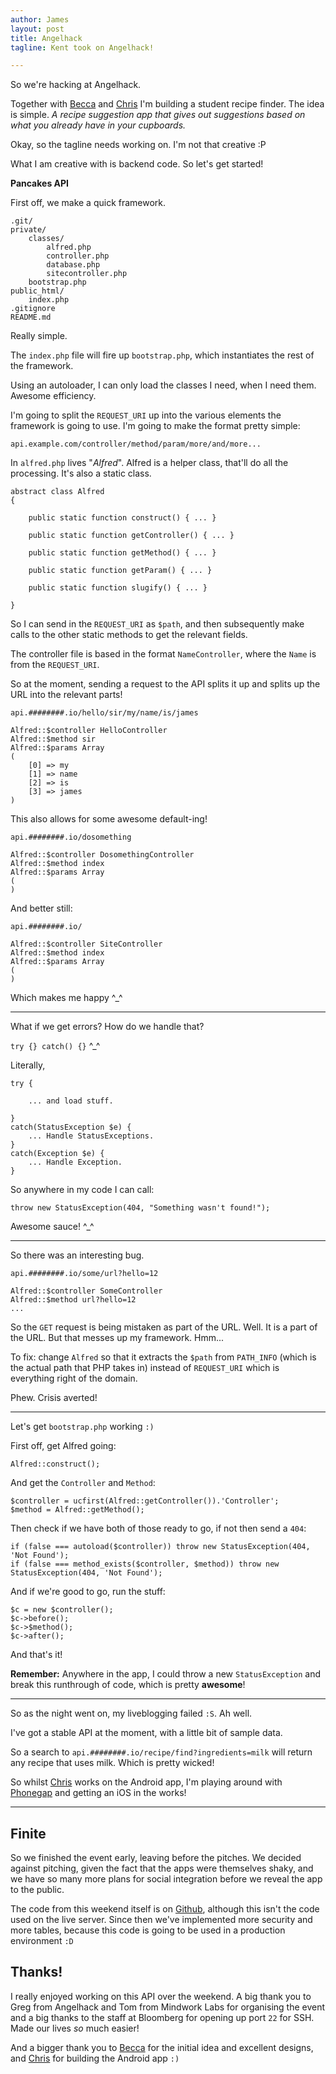 ```yaml
---
author: James
layout: post
title: Angelhack
tagline: Kent took on Angelhack!

---
```


So we're hacking at Angelhack.

Together with [Becca][becca] and [Chris][djpc] I'm building a student recipe finder. The idea is simple. *A recipe suggestion app that gives out suggestions based on what you already have in your cupboards.*

Okay, so the tagline needs working on. I'm not that creative :P

What I am creative with is backend code. So let's get started!

**Pancakes API**

First off, we make a quick framework.

	.git/
	private/
		classes/
			alfred.php
			controller.php
			database.php
			sitecontroller.php
		bootstrap.php
	public_html/
		index.php
	.gitignore
	README.md

Really simple.

The `index.php` file will fire up `bootstrap.php`, which instantiates the rest of the framework.

Using an autoloader, I can only load the classes I need, when I need them. Awesome efficiency.

I'm going to split the `REQUEST_URI` up into the various elements the framework is going to use. I'm going to make the format pretty simple:

	api.example.com/controller/method/param/more/and/more...

In `alfred.php` lives "*Alfred*". Alfred is a helper class, that'll do all the processing. It's also a static class.

	abstract class Alfred
	{
		
		public static function construct() { ... }
		
		public static function getController() { ... }
		
		public static function getMethod() { ... }
		
		public static function getParam() { ... }
		
		public static function slugify() { ... }
		
	}

So I can send in the `REQUEST_URI` as `$path`, and then subsequently make calls to the other static methods to get the relevant fields.

The controller file is based in the format `NameController`, where the `Name` is from the `REQUEST_URI`.

So at the moment, sending a request to the API splits it up and splits up the URL into the relevant parts!

	api.########.io/hello/sir/my/name/is/james
	
	Alfred::$controller HelloController
	Alfred::$method sir
	Alfred::$params Array
	(
		[0] => my
		[1] => name
		[2] => is
		[3] => james
	)

This also allows for some awesome default-ing!

	api.########.io/dosomething
	
	Alfred::$controller DosomethingController
	Alfred::$method index
	Alfred::$params Array
	(
	)

And better still:

	api.########.io/
	
	Alfred::$controller SiteController
	Alfred::$method index
	Alfred::$params Array
	(
	)

Which makes me happy ^_^

----

What if we get errors? How do we handle that?

`try {} catch() {}` ^_^

Literally,

	try {
		
		... and load stuff.
		
	}
	catch(StatusException $e) {
		... Handle StatusExceptions.
	}
	catch(Exception $e) {
		... Handle Exception.
	}

So anywhere in my code I can call:

	throw new StatusException(404, "Something wasn't found!");

Awesome sauce! ^_^

----

So there was an interesting bug.

	api.########.io/some/url?hello=12
	
	Alfred::$controller SomeController
	Alfred::$method url?hello=12
	...

So the `GET` request is being mistaken as part of the URL. Well. It is a part of the URL. But that messes up my framework. Hmm...

To fix: change `Alfred` so that it extracts the `$path` from `PATH_INFO` (which is the actual path that PHP takes in) instead of `REQUEST_URI` which is everything right of the domain.

Phew. Crisis averted!

----

Let's get `bootstrap.php` working `:)`

First off, get Alfred going:

	Alfred::construct();

And get the `Controller` and `Method`:

	$controller = ucfirst(Alfred::getController()).'Controller';
	$method = Alfred::getMethod();

Then check if we have both of those ready to go, if not then send a `404`:

	if (false === autoload($controller)) throw new StatusException(404, 'Not Found');
	if (false === method_exists($controller, $method)) throw new StatusException(404, 'Not Found');

And if we're good to go, run the stuff:

	$c = new $controller();
	$c->before();
	$c->$method();
	$c->after();

And that's it!

**Remember:** Anywhere in the app, I could throw a new `StatusException` and break this runthrough of code, which is pretty **awesome**!

----

So as the night went on, my liveblogging failed `:S`. Ah well.

I've got a stable API at the moment, with a little bit of sample data.

So a search to `api.########.io/recipe/find?ingredients=milk` will return any recipe that uses milk. Which is pretty wicked!

So whilst [Chris][djpc] works on the Android app, I'm playing around with [Phonegap][phonegap] and getting an iOS in the works!

----

## Finite

So we finished the event early, leaving before the pitches. We decided against pitching, given the fact that the apps were themselves shaky, and we have so many more plans for social integration before we reveal the app to the public.

The code from this weekend itself is on [Github][github], although this isn't the code used on the live server. Since then we've implemented more security and more tables, because this code is going to be used in a production environment `:D`

## Thanks!

I really enjoyed working on this API over the weekend. A big thank you to Greg from Angelhack and Tom from Mindwork Labs for organising the event and a big thanks to the staff at Bloomberg for opening up port `22` for SSH. Made our lives *so* much easier!

And a bigger thank you to [Becca][becca] for the initial idea and excellent designs, and [Chris][djpc] for building the Android app `:)`

[becca]: //carbondeclare.co.uk
[djpc]: //djpc.org.uk
[github]: https://github.com/jdrydn/Angelhack2012
[phonegap]: //phonegap.com